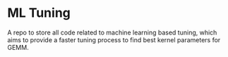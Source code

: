 # ML Tuning

A repo to store all code related to machine learning based tuning, which aims to provide a faster tuning process to find best kernel parameters for GEMM.
